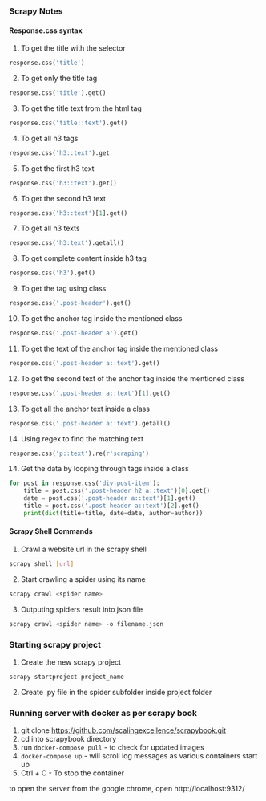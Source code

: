 ### Scrapy Notes

#### Response.css syntax
1. To get the title with the selector
```python
response.css('title')
```
2. To get only the title tag
```python
response.css('title').get()
```
3. To get the title text from the html tag
```python
response.css('title::text').get()
```
4. To get all h3 tags
```python
response.css('h3::text').get
```
5. To get the first h3 text
```python
response.css('h3::text').get()
```
6. To get the second h3 text
```python
response.css('h3::text')[1].get()
```
7. To get all h3 texts
```python
response.css('h3:text').getall()
```
8. To get complete content inside h3 tag
```python
response.css('h3').get()
```
9. To get the tag using class
```python
response.css('.post-header').get()
```
10. To get the anchor tag inside the mentioned class
```python
response.css('.post-header a').get()
```
11. To get the text of the anchor tag inside the mentioned class
```python
response.css('.post-header a::text').get()
```
12. To get the second text of the anchor tag inside the mentioned class
```python
response.css('.post-header a::text')[1].get()
```
13. To get all the anchor text inside a class
```python
response.css('.post-header a::text').getall()
```
14. Using regex to find the matching text
```python
response.css('p::text').re(r'scraping')
```
14. Get the data by looping through tags inside a class
```python
for post in response.css('div.post-item'):
	title = post.css('.post-header h2 a::text')[0].get()
	date = post.css('.post-header a::text')[1].get()
	title = post.css('.post-header a::text')[2].get()
	print(dict(title=title, date=date, author=author))

```

#### Scrapy Shell Commands

1. Crawl a website url in the scrapy shell
```bash
scrapy shell [url]
```

2. Start crawling a spider using its name
```bash
scrapy crawl <spider name>
```

3. Outputing spiders result into json file
```bash
scrapy crawl <spider name> -o filename.json
```

### Starting scrapy project

1. Create the new scrapy project
```bash
scrapy startproject project_name
```

2. Create .py file in the spider subfolder inside project folder

### Running server with docker as per scrapy book
1. git clone https://github.com/scalingexcellence/scrapybook.git
2. cd into scrapybook directory
3. run `docker-compose pull` - to check for updated images
4. `docker-compose up` - will scroll log messages as various containers start up
5. Ctrl + C - To stop the container

to open the server from the google chrome, open
http://localhost:9312/

